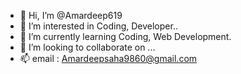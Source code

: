 - 👋 Hi, I’m @Amardeep619
- 👀 I’m interested in Coding, Developer..
- 🌱 I’m currently learning Coding, Web Development.
- 💞️ I’m looking to collaborate on ...
- 📫 email : Amardeepsaha9860@gmail.com

<!---
Amardeep619/Amardeep619 is a ✨ special ✨ repository because its `README.md` (this file) appears on your GitHub profile.
You can click the Preview link to take a look at your changes.
--->
